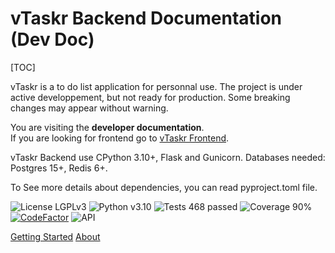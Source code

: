 # vTaskr Backend Documentation (Dev Doc)

[TOC]

vTaskr is a to do list application for personnal use.
The project is under active developpement, but not ready for production. Some breaking changes may appear without warning.

You are visiting the **developer documentation**.  
If you are looking for frontend go to [vTaskr Frontend](https://github.com/Valbou/vtaskr-frontend).

vTaskr Backend use CPython 3.10+, Flask and Gunicorn. Databases needed: Postgres 15+, Redis 6+.

To See more details about dependencies, you can read pyproject.toml file.

![License LGPLv3](https://img.shields.io/badge/license-LGPLv3-blue "License LGPLv3")
![Python v3.10](https://img.shields.io/badge/python-v3.10-blue "Python v3.10")
![Tests 468 passed](https://img.shields.io/badge/tests-468%20passed-green "Tests 468 passed")
![Coverage 90%](https://img.shields.io/badge/coverage-90%25-green "Coverage 90%")
[![CodeFactor](https://www.codefactor.io/repository/github/valbou/vtaskr-backend/badge)](https://www.codefactor.io/repository/github/valbou/vtaskr-backend)
![API](https://img.shields.io/website?url=https%3A%2F%2Fapi.vtaskr.com)

[Getting Started](./getting-started.md) [About](./about.md)
